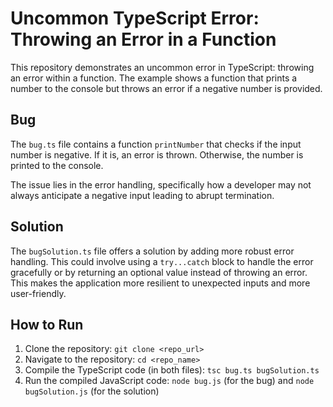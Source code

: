 # Uncommon TypeScript Error: Throwing an Error in a Function

This repository demonstrates an uncommon error in TypeScript: throwing an error within a function.  The example shows a function that prints a number to the console but throws an error if a negative number is provided.

## Bug

The `bug.ts` file contains a function `printNumber` that checks if the input number is negative. If it is, an error is thrown. Otherwise, the number is printed to the console.

The issue lies in the error handling, specifically how a developer may not always anticipate a negative input leading to abrupt termination.

## Solution

The `bugSolution.ts` file offers a solution by adding more robust error handling. This could involve using a `try...catch` block to handle the error gracefully or by returning an optional value instead of throwing an error.  This makes the application more resilient to unexpected inputs and more user-friendly.

## How to Run

1. Clone the repository: `git clone <repo_url>`
2. Navigate to the repository: `cd <repo_name>`
3. Compile the TypeScript code (in both files): `tsc bug.ts bugSolution.ts`
4. Run the compiled JavaScript code: `node bug.js` (for the bug) and `node bugSolution.js` (for the solution)
